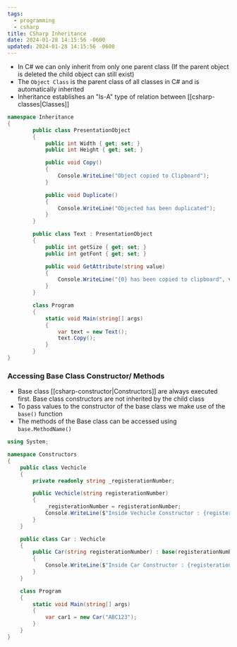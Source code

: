 ```yaml
---
tags:
  - programming
  - csharp
title: CSharp Inheritance
date: 2024-01-28 14:15:56 -0600
updated: 2024-01-28 14:15:56 -0600
---
```


* In C# we can only inherit from only one parent class (If the parent object is deleted the child object can still exist)
* The `Object Class` is the parent class of all classes in C# and is automatically inherited
* Inheritance establishes an "Is-A" type of relation between [[csharp-classes|Classes]]

````csharp
namespace Inheritance
{
		public class PresentationObject
		{
			public int Width { get; set; }
			public int Height { get; set; }

			public void Copy()
			{
				Console.WriteLine("Object copied to Clipboard");
			}

			public void Duplicate()
			{
				Console.WriteLine("Objected has been duplicated");
			}
		}

		public class Text : PresentationObject
		{
			public int getSize { get; set; }
			public int getFont { get; set; }

			public void GetAttribute(string value)
			{
				Console.WriteLine("{0} has been copied to clipboard", value);
			}
		}

		class Program
		{
			static void Main(string[] args)
			{
				var text = new Text();
				text.Copy();
			}
		}
}
````

### Accessing Base Class Constructor/ Methods

* Base class [[csharp-constructor|Constructors]] are always executed first. Base class constructors are not inherited by the child class
* To pass values to the constructor of the base class we make use of the `base()` function
* The methods of the Base class can be accessed using `base.MethodName()`

````csharp
using System;

namespace Constructors
{
    public class Vechicle
    {
        private readonly string _registerationNumber;

        public Vechicle(string registerationNumber)
        {
            _registerationNumber = registerationNumber;
            Console.WriteLine($"Inside Vechicle Constructor : {registerationNumber}");
        }
    }

    public class Car : Vechicle
    {
        public Car(string registerationNumber) : base(registerationNumber)
        {
            Console.WriteLine($"Inside Car Constructor : {registerationNumber}");
        }
    }

    class Program
    {
        static void Main(string[] args)
        {
            var car1 = new Car("ABC123");
        }
    }
}
````
